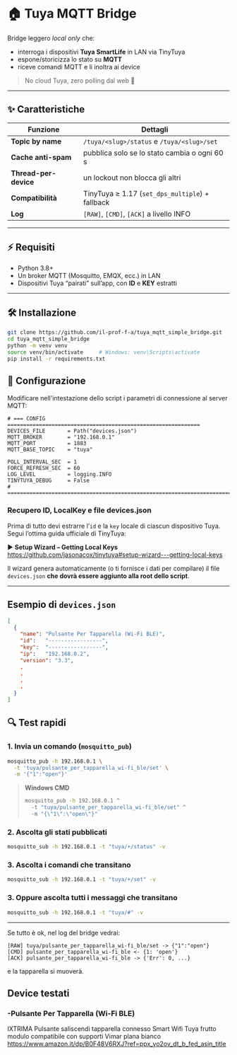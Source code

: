 
# 🏠 Tuya MQTT Bridge

Bridge leggero *local only* che:
- interroga i dispositivi **Tuya SmartLife** in LAN via TinyTuya
- espone/storicizza lo stato su **MQTT**
- riceve comandi MQTT e li inoltra ai device

> No cloud Tuya, zero polling dal web 👋

---

## ✨ Caratteristiche

| Funzione | Dettagli |
|----------|----------|
| **Topic by name** | `/tuya/<slug>/status` e `/tuya/<slug>/set` |
| **Cache anti-spam** | pubblica solo se lo stato cambia o ogni 60 s |
| **Thread-per-device** | un lockout non blocca gli altri |
| **Compatibilità** | TinyTuya ≥ 1.17 (`set_dps_multiple`) + fallback |
| **Log** | `[RAW]`, `[CMD]`, `[ACK]` a livello INFO |

---

## ⚡ Requisiti

* Python 3.8+
* Un broker MQTT (Mosquitto, EMQX, ecc.) in LAN
* Dispositivi Tuya “pairati” sull’app, con **ID** e **KEY** estratti

---

## 🛠️ Installazione

```bash
git clone https://github.com/il-prof-f-a/tuya_mqtt_simple_bridge.git
cd tuya_mqtt_simple_bridge
python -m venv venv
source venv/bin/activate     # Windows: venv\Scripts\activate
pip install -r requirements.txt
```

## 🔧 Configurazione
Modificare nell'intestazione dello script i parametri di connessione al server MQTT:

    # === CONFIG =============================================================
    DEVICES_FILE       = Path("devices.json")
    MQTT_BROKER        = "192.168.0.1"
    MQTT_PORT          = 1883
    MQTT_BASE_TOPIC    = "tuya"
    
    POLL_INTERVAL_SEC  = 1
    FORCE_REFRESH_SEC  = 60
    LOG_LEVEL          = logging.INFO
    TINYTUYA_DEBUG     = False
    # ========================================================================

### Recupero **ID**, **LocalKey** e file **devices.json**

Prima di tutto devi estrarre l’`id` e la `key` locale di ciascun dispositivo Tuya.  
Segui l’ottima guida ufficiale di TinyTuya:

▶️ **Setup Wizard – Getting Local Keys**  
<https://github.com/jasonacox/tinytuya#setup-wizard---getting-local-keys>

Il wizard genera automaticamente (o ti fornisce i dati per compilare) il file `devices.json` **che dovrà essere aggiunto alla root dello script**.

---

## Esempio di `devices.json`

```json
[
  {
    "name": "Pulsante Per Tapparella (Wi-Fi BLE)",
    "id":   "-----------------",
    "key":  "-----------------",
    "ip":   "192.168.0.2",
    "version": "3.3",
	.
	.
	.
	.
  }
]
```

## 🔍 Test rapidi

### 1. Invia un comando (`mosquitto_pub`)

```bash
mosquitto_pub -h 192.168.0.1 \
  -t 'tuya/pulsante_per_tapparella_wi-fi_ble/set' \
  -m '{"1":"open"}'
```

> **Windows CMD**
>
> ```cmd
> mosquitto_pub -h 192.168.0.1 ^
>   -t "tuya/pulsante_per_tapparella_wi-fi_ble/set" ^
>   -m "{\"1\":\"open\"}"
> ```

### 2. Ascolta gli **stati** pubblicati

```bash
mosquitto_sub -h 192.168.0.1 -t "tuya/+/status" -v
```

### 3. Ascolta i **comandi** che transitano

```bash
mosquitto_sub -h 192.168.0.1 -t "tuya/+/set" -v
```

### 3. Oppure ascolta **tutti** i messaggi che transitano

```bash
mosquitto_sub -h 192.168.0.1 -t "tuya/#" -v
```
---

Se tutto è ok, nel log del bridge vedrai:

```text
[RAW] tuya/pulsante_per_tapparella_wi-fi_ble/set -> {"1":"open"}
[CMD] pulsante_per_tapparella_wi-fi_ble <- {1: 'open'}
[ACK] pulsante_per_tapparella_wi-fi_ble -> {'Err': 0, ...}
```
e la tapparella si muoverà.


## Device testati

### -Pulsante Per Tapparella (Wi-Fi BLE)
IXTRIMA Pulsante saliscendi tapparella connesso Smart Wifi Tuya frutto modulo compatibile con supporti Vimar plana bianco
https://www.amazon.it/dp/B0F48V6RXJ?ref=ppx_yo2ov_dt_b_fed_asin_title
